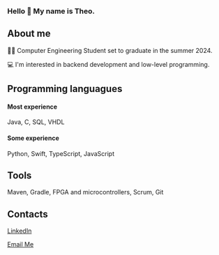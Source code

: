 ### Hello 👋 My name is Theo.

## About me
👨‍🎓 Computer Engineering Student set to graduate in the summer 2024.

💻 I'm interested in backend development and low-level programming.

## Programming languagues
#### Most experience
Java, C, SQL, VHDL

#### Some experience
Python, Swift, TypeScript, JavaScript

## Tools
Maven, Gradle, FPGA and microcontrollers, Scrum, Git

## Contacts
[LinkedIn](https://se.linkedin.com/in/theodor-ahlgren)

[Email Me](mailto:theodor17.ahlgren@gmail.com)


